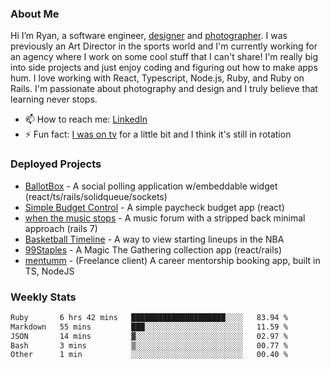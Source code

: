 ### About Me
Hi I’m Ryan, a software engineer, [designer](https://www.denvermullets.com/video) and [photographer](https://www.denvermullets.com/). I was previously an Art Director in the sports world and I'm currently working for an agency where I work on some cool stuff that I can't share! I'm really big into side projects and just enjoy coding and figuring out how to make apps hum. I love working with React, Typescript, Node.js, Ruby, and Ruby on Rails. I'm passionate about photography and design and I truly believe that learning never stops.

- 📫 How to reach me: [LinkedIn](https://www.linkedin.com/in/ryanvaznis)
- ⚡ Fun fact: [I was on tv](https://vimeo.com/381425882) for a little bit and I think it's still in rotation

### Deployed Projects
- [BallotBox](https://voteballotbox.com/) - A social polling application w/embeddable widget (react/ts/rails/solidqueue/sockets)
- [Simple Budget Control](https://simplebudgetcontrol.com/) - A simple paycheck budget app (react)
- [when the music stops](https://whenthemusicstops.net) - A music forum with a stripped back minimal approach (rails 7)
- [Basketball Timeline](https://basketball-timeline.com/?team=PHO&year=2023) - A way to view starting lineups in the NBA
- [99Staples](https://www.99staples.com/collections/denvermullets/9) - A Magic The Gathering collection app (react/rails)
- [mentumm](https://portal.mentumm.com/) - (Freelance client) A career mentorship booking app, built in TS, NodeJS

### Weekly Stats
<!--START_SECTION:waka-->

```txt
Ruby       6 hrs 42 mins   █████████████████████░░░░   83.94 %
Markdown   55 mins         ███░░░░░░░░░░░░░░░░░░░░░░   11.59 %
JSON       14 mins         ▓░░░░░░░░░░░░░░░░░░░░░░░░   02.97 %
Bash       3 mins          ▒░░░░░░░░░░░░░░░░░░░░░░░░   00.77 %
Other      1 min           ░░░░░░░░░░░░░░░░░░░░░░░░░   00.40 %
```

<!--END_SECTION:waka-->
